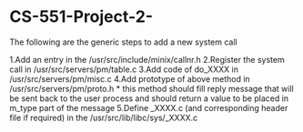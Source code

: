 CS-551-Project-2-
=================

The following are the generic steps to add a new system call

1.Add an entry in the /usr/src/include/minix/callnr.h
2.Register the system call in /usr/src/servers/pm/table.c
3.Add code of do_XXXX in /usr/src/servers/pm/misc.c
4.Add prototype of above method in /usr/src/servers/pm/proto.h
     * this method should fill reply message that will be sent back to the user process and should return a value to be placed in m_type part of the message
5.Define _XXXX.c (and corresponding header file if required) in the /usr/src/lib/libc/sys/_XXXX.c 

